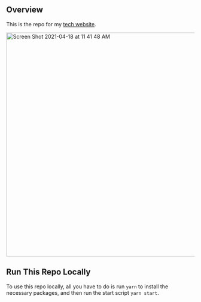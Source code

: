 ## Overview

This is the repo for my [tech website](https://jasonwu.io).

<img width="600" alt="Screen Shot 2021-04-18 at 11 41 48 AM" src="https://user-images.githubusercontent.com/45532884/115151550-5258d480-a03b-11eb-93f1-b7645e74d7f2.png">


## Run This Repo Locally

To use this repo locally, all you have to do is run `yarn` to install the necessary packages, and then run the start script `yarn start`.
